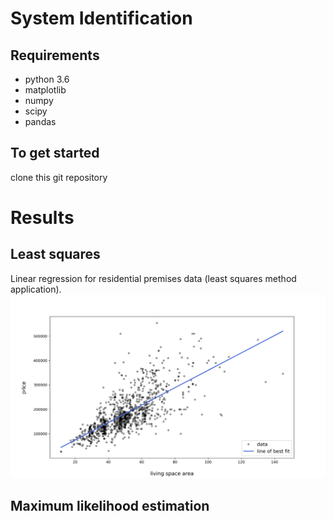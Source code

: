 # System Identification

## Requirements
- python 3.6
- matplotlib
- numpy
- scipy
- pandas
## To get started
clone this git repository
# Results
## Least squares
Linear regression for residential premises data (least squares method application).
![result](media/chart.jpg)
## Maximum likelihood estimation
